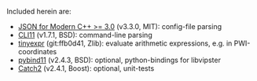 Included herein are:

- [JSON for Modern C++ >= 3.0](https://github.com/nlohmann/json) (v3.3.0, MIT): config-file parsing
- [CLI11](https://github.com/CLIUtils/CLI11) (v1.7.1, BSD): command-line parsing
- [tinyexpr](https://github.com/codeplea/tinyexpr) (git:ffb0d41, Zlib): evaluate arithmetic expressions, e.g. in PWI-coordinates
- [pybind11](https://github.com/pybind/pybind11) (v2.4.3, BSD): optional, python-bindings for libvipster
- [Catch2](https://github.com/catchorg/Catch2) (v2.4.1, Boost): optional, unit-tests
